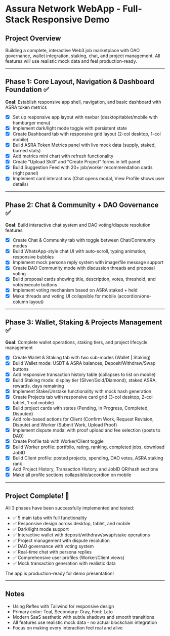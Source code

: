 # Assura Network WebApp - Full-Stack Responsive Demo

## Project Overview
Building a complete, interactive Web3 job marketplace with DAO governance, wallet integration, staking, chat, and project management. All features will use realistic mock data and feel production-ready.

---

## Phase 1: Core Layout, Navigation & Dashboard Foundation ✅
**Goal**: Establish responsive app shell, navigation, and basic dashboard with ASRA token metrics

- [x] Set up responsive app layout with navbar (desktop/tablet/mobile with hamburger menu)
- [x] Implement dark/light mode toggle with persistent state
- [x] Create Dashboard tab with responsive grid layout (2-col desktop, 1-col mobile)
- [x] Build ASRA Token Metrics panel with live mock data (supply, staked, burned stats)
- [x] Add metrics mini chart with refresh functionality
- [x] Create "Upload Skill" and "Create Project" forms in left panel
- [x] Build Suggestion Feed with 20+ job/worker recommendation cards (right panel)
- [x] Implement card interactions (Chat opens modal, View Profile shows user details)

---

## Phase 2: Chat & Community + DAO Governance ✅
**Goal**: Build interactive chat system and DAO voting/dispute resolution features

- [x] Create Chat & Community tab with toggle between Chat/Community modes
- [x] Build WhatsApp-style chat UI with auto-scroll, typing animation, responsive bubbles
- [x] Implement mock persona reply system with image/file message support
- [x] Create DAO Community mode with discussion threads and proposal voting
- [x] Build proposal cards showing title, description, votes, threshold, and vote/execute buttons
- [x] Implement voting mechanism based on ASRA staked + held
- [x] Make threads and voting UI collapsible for mobile (accordion/one-column layout)

---

## Phase 3: Wallet, Staking & Projects Management ✅
**Goal**: Complete wallet operations, staking tiers, and project lifecycle management

- [x] Create Wallet & Staking tab with two sub-modes (Wallet | Staking)
- [x] Build Wallet mode: USDT & ASRA balances, Deposit/Withdraw/Swap buttons
- [x] Add responsive transaction history table (collapses to list on mobile)
- [x] Build Staking mode: display tier (Silver/Gold/Diamond), staked ASRA, rewards, days remaining
- [x] Implement Stake/Unstake functionality with mock hash generation
- [x] Create Projects tab with responsive card grid (3-col desktop, 2-col tablet, 1-col mobile)
- [x] Build project cards with states (Pending, In Progress, Completed, Disputed)
- [x] Add role-based actions for Client (Confirm Work, Request Revision, Dispute) and Worker (Submit Work, Upload Proof)
- [x] Implement dispute modal with proof upload and fee selection (posts to DAO)
- [x] Create Profile tab with Worker/Client toggle
- [x] Build Worker profile: portfolio, rating, ranking, completed jobs, download JobID
- [x] Build Client profile: posted projects, spending, DAO votes, ASRA staking rank
- [x] Add Project History, Transaction History, and JobID QR/hash sections
- [x] Make all profile sections collapsible/accordion on mobile

---

## Project Complete! 🎉

All 3 phases have been successfully implemented and tested:
- ✅ 5 main tabs with full functionality
- ✅ Responsive design across desktop, tablet, and mobile
- ✅ Dark/light mode support
- ✅ Interactive wallet with deposit/withdraw/swap/stake operations
- ✅ Project management with dispute resolution
- ✅ DAO governance with voting system
- ✅ Real-time chat with persona replies
- ✅ Comprehensive user profiles (Worker/Client views)
- ✅ Mock transaction generation with realistic data

The app is production-ready for demo presentation!

---

## Notes
- Using Reflex with Tailwind for responsive design
- Primary color: Teal, Secondary: Gray, Font: Lato
- Modern SaaS aesthetic with subtle shadows and smooth transitions
- All features use realistic mock data - no actual blockchain integration
- Focus on making every interaction feel real and alive

